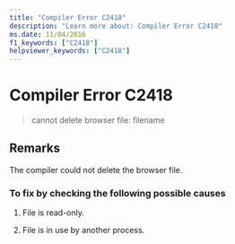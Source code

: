 ```yaml
---
title: "Compiler Error C2418"
description: "Learn more about: Compiler Error C2418"
ms.date: 11/04/2016
f1_keywords: ["C2418"]
helpviewer_keywords: ["C2418"]
---
```

# Compiler Error C2418

> cannot delete browser file: filename

## Remarks

The compiler could not delete the browser file.

### To fix by checking the following possible causes

1. File is read-only.

1. File is in use by another process.
